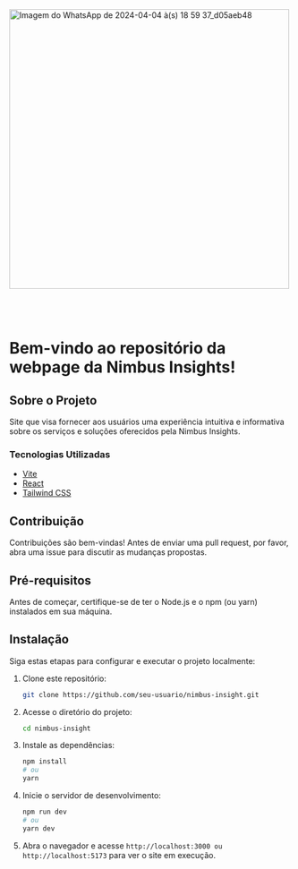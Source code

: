 

<img src="https://github.com/Nimbus-Insights/nimbus-web-page/assets/91096652/0f2c5212-091e-4bb9-9a55-20bd7f957436" alt="Imagem do WhatsApp de 2024-04-04 à(s) 18 59 37_d05aeb48" width="500" style="margin-bottom: 50px;">


# Bem-vindo ao repositório da webpage da Nimbus Insights!

## Sobre o Projeto

Site que visa fornecer aos usuários uma experiência intuitiva e informativa sobre os serviços e soluções oferecidos pela Nimbus Insights.

### Tecnologias Utilizadas

- [Vite](https://vitejs.dev/)
- [React](https://reactjs.org/)
- [Tailwind CSS](https://tailwindcss.com/)

## Contribuição

Contribuições são bem-vindas! Antes de enviar uma pull request, por favor, abra uma issue para discutir as mudanças propostas.

## Pré-requisitos

Antes de começar, certifique-se de ter o Node.js e o npm (ou yarn) instalados em sua máquina.

## Instalação

Siga estas etapas para configurar e executar o projeto localmente:

1. Clone este repositório:
   ```bash
   git clone https://github.com/seu-usuario/nimbus-insight.git
   ```

2. Acesse o diretório do projeto:
   ```bash
   cd nimbus-insight
   ```

3. Instale as dependências:
   ```bash
   npm install
   # ou
   yarn
   ```

4. Inicie o servidor de desenvolvimento:
   ```bash
   npm run dev
   # ou
   yarn dev
   ```

5. Abra o navegador e acesse `http://localhost:3000 ou http://localhost:5173` para ver o site em execução.
